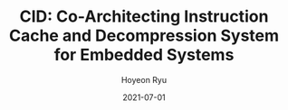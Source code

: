---
layout: publication_info  # FIXED! DO NOT CHANGE!
author: "Hoyeon Ryu"   # your name (do not specify the publication authors, please specify publication authors at "pub_authors")
title:  "CID: Co-Architecting Instruction Cache and Decompression System for Embedded Systems"  # publication title
date:   2021-07-01  # publication date (not the blog posting date...)

description: |  # provide a brief explanation of your work!
    TBD

params:
    pub_authors:  # publication authors
        - "Jinkwon Kim"
        - "/members/seokin_hong"
        - "Jeongkyu Hong"
        - "Soontae Kim"

    pub_venue: "IEEE Transactions on Computers ( Volume: 70, Issue: 7, 01 July 2021)"  # full venue name (conference and journal name)

    pub_url: https://ieeexplore.ieee.org/abstract/document/9143415  # URL to get access to the publication (comment this line if you don't have publicaiton URL)
    pub_thumbnail: "thumbnail.png"  # image of the thumbnail (comment this line if you don't have any thumbnail to reveal)

    pub_abstract: |  # abstract of your publication
        Code compression is widely used to reduce the footprint of code memory in cost-sensitive embedded systems. However, despite the small code size, the decompressor and the address translator required to support the code compression incur energy and area overheads. To reduce such overheads while still supporting code compression, we co-architect the instruction cache and decompression system (CID). In CID, each component is placed at the optimal location and the instruction cache is redesigned to recognize the compression state and retain the original address, through the cache division and address space decompression process. As a result of the cache division, the energy consumption and area overheads of the CID instruction cache are reduced. Since the decompressor overhead depends on the code compression technique, we propose a new code compression technique called entropy-based pattern code compression, which reduces overheads of the decompressor. Our experimental results show that the total energy consumption of the instruction cache and decompression system is reduced by up to 29.7 percent and their area is reduced by up to 15.4 percent compared to the post-cache architecture with almost no performance degradation, while achieving an 18.8 percent improvement in the compression ratio compared to the state-of-the-art code compression technique.

    pub_keywords:  # keywords of your publication
        - Computer architecture
        - Hardware
        - Central Processing Unit
        - Dictionaries
        - Energy consumption
        - Embedded systems
        - Reduced instruction set computing
        - Code compression
        - instruction cache
        - embedded systems

    # Publication Classes: choose one of the class specified below (see more details at "config.yaml")
    #   - ACC : Accelerator
    #   - MS  : Memory System
    #   - CA  : Computer Architecture
    #   - OS  : Operating Systems
    #   - NDP : Near Data Processing / Processing In Memory
    pub_class: "MS"  # choose any class of the publication
---